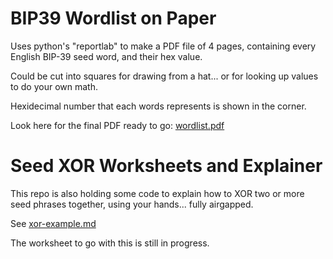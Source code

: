 
# BIP39 Wordlist on Paper

Uses python's "reportlab" to make a PDF file of 4 pages, containing every English
BIP-39 seed word, and their hex value.

Could be cut into squares for drawing from a hat... or for looking up values to do
your own math.

Hexidecimal number that each words represents is shown in the corner.

Look here for the final PDF ready to go: [wordlist.pdf](wordlist.pdf)


# Seed XOR Worksheets and Explainer

This repo is also holding some code to explain how to XOR two or more
seed phrases together, using your hands... fully airgapped.

See [xor-example.md](xor-example.md)

The worksheet to go with this is still in progress.

